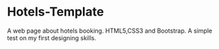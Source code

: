 # Hotels-Template

A web page about hotels booking. HTML5,CSS3 and Bootstrap. A simple test on my first designing skills.  
